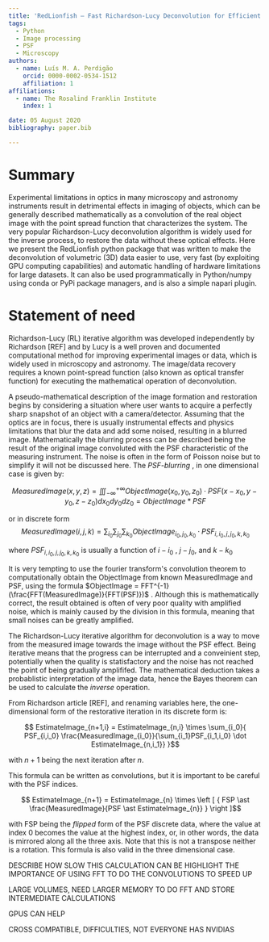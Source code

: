 ```yaml
---
title: 'RedLionfish – Fast Richardson-Lucy Deconvolution for Efficient PSF Removal in Volumetric Data'
tags:
  - Python
  - Image processing
  - PSF
  - Microscopy
authors:
  - name: Luís M. A. Perdigão
    orcid: 0000-0002-0534-1512
    affiliation: 1
affiliations:
  - name: The Rosalind Franklin Institute
    index: 1

date: 05 August 2020
bibliography: paper.bib

---
```


# Summary
Experimental limitations in optics in many microscopy and astronomy instruments result in
detrimental effects in imaging of objects, which can be generally described mathematically
as a convolution of the real object image with the point spread function that characterizes
the system.
The very popular Richardson-Lucy deconvolution algorithm is widely used for the inverse process,
to restore the data without these optical effects.
Here we present the RedLionfish python package that was written to make the deconvolution of
volumetric (3D) data easier to use, very fast (by exploiting GPU computing capabilities)
and automatic handling of hardware limitations for large datasets.
It can also be used programmatically in Python/numpy using conda or PyPi package managers,
and is also a simple napari plugin.


# Statement of need

Richardson-Lucy (RL) iterative algorithm was developed independently by Richardson [REF] and by Lucy is a well proven and documented computational method for improving experimental images or data, which is widely used in microscopy and astronomy. The image/data recovery requires a known point-spread function (also known as optical transfer function) for executing the mathematical operation of deconvolution.

A pseudo-mathematical description of the image formation and restoration begins by considering a situation where user wants to acquire a perfectly sharp snapshot of an object with a camera/detector. Assuming that the optics are in focus, there is usually instrumental effects and physics limitations that blur the data and add some noised, resulting in a blurred image. Mathematically the blurring process can be described being the result of the original image convoluted with the PSF characteristic of the measuring instrument. The noise is often in the form of Poisson noise but to simplify it will not be discussed here. The *PSF-blurring* , in one dimensional case is given by:

$$MeasuredImage(x,y,z) = \iiint_{-\infty }^{+\infty} ObjectImage(x_0,y_0,z_0) \cdot PSF(x-x_0,y-y_0,z-z_0)dx_0dy_0dz_0 =  ObjectImage \ast PSF $$

or in discrete form
$$MeasuredImage(i,j,k) = \sum_{i_0} \sum_{j_0}\sum_{k_0} ObjectImage_{i_0,j_0,k_0} \cdot PSF_{i,i_0,j,j_0,k,k_0}$$

where $PSF_{i,i_0,j,j_0,k,k_0}$ is usually a function of $i-i_0$ , $j-j_0$, and $k-k_0$

It is very tempting to use the fourier transform's convolution theorem to computationally obtain the ObjectImage from known MeasuredImage and PSF, using the formula $ObjectImage = FFT^{-1}(\frac{FFT(MeasuredImage)}{FFT(PSF)})$ . Although this is mathematically correct, the result obtained is often of very poor quality with amplified noise, which is mainly caused by the division in this formula, meaning that small noises can be greatly amplified.

The Richardson-Lucy iterative algorithm for deconvolution is a way to move from the measured image towards the image without the PSF effect. Being iterative means that the progress can be interrupted and a conveinient step, potentially when the quality is statisfactory and the noise has not reached the point of being gradually amplififed. The mathematical deduction takes a probablistic interpretation of the image data, hence the Bayes theorem can be used to calculate the *inverse* operation.

From Richardson article [REF], and renaming variables here, the one-dimensional form of the restorative iteration in its discrete form is:

$$ EstimateImage_{n+1,i} = EstimateImage_{n,i} \times \sum_{i_0}{ PSF_{i,i_0} \frac{MeasuredImage_{i_0}}{\sum_{i_1}PSF_{i_1,i_0} \dot EstimateImage_{n,i_1}} }$$

with $n+1$ being the next iteration after $n$.

This formula can be written as convolutions, but it is important to be careful with the PSF indices.

$$ EstimateImage_{n+1} = EstimateImage_{n} \times \left [ { FSP \ast \frac{MeasuredImage}{PSF \ast EstimateImage_{n}} } \right ]$$

with FSP being the *flipped* form of the PSF discrete data, where the value at index 0 becomes the value at the highest index, or, in other words, the data is mirrored along all the three axis. Note that this is not a transpose neither is a rotation. This formula is also valid in the three dimensional case.

DESCRIBE HOW SLOW THIS CALCULATION CAN BE
HIGHLIGHT THE IMPORTANCE OF USING FFT TO DO THE CONVOLUTIONS TO SPEED UP

LARGE VOLUMES, NEED LARGER MEMORY TO DO FFT AND STORE INTERMEDIATE CALCULATIONS

GPUS CAN HELP

CROSS COMPATIBLE, DIFFICULTIES, NOT EVERYONE HAS NVIDIAS

